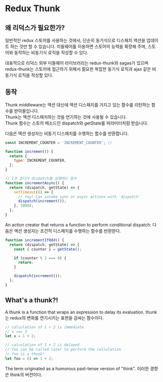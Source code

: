 # Redux Thunk
## 왜 리덕스가 필요한가?

일반적인 redux 스토어를 사용하는 것에서, 단순히 동기식으로 디스패치 액션을 업데이트 하는 것만 할 수 있습니다. 
미들웨어를 이용하면 스토어의 능력을 확장해 주며, 스토어와 동작하는 비동기식 로직을 작성할 수 있다. 

대표적으로 리덕스 외부 미들웨어 라이브러리는 redux-thunk와 sagas가 있으며 redux-thunk는 스토어에 접근하기 위해서 필요한 복잡한 동기식 로직과 ajax 같은 비동기식 로직을 작성할 있다.

## 동작
Thunk middleware는 액션 대신에 액션 디스패치를 가지고 있는 함수를 리턴하는 함수를 받아들입니다.<br/>
Thunk는 액션 디스패치하는 것을 연기하는 것에 사용될 수 있습니다.<br/>
Thunk 함수는 스토어 메소드인 dispatch와 getState를 파라미터처럼 받습니다.<br/>

다음은 액션 생성자는 비동기 디스패치를 수행하는 함수를 반환합니다. 

~~~javascript
const INCREMENT_COUNTER = 'INCREMENT_COUNTER'; // 

function increment() {
  return {
    type: INCREMENT_COUNTER,
  };
}

// 1초 있다가 dispatch를 실행하는 함수
function incrementAsync() {
  return (dispatch, getState) => {
    setTimeout(() => {
      // Yay! Can invoke sync or async actions with `dispatch`
      dispatch(increment());
    }, 1000);
  };
}
~~~

An action creator that returns a function to perform conditional dispatch:
다음은 액션 생성자는 조건적 디스패치를 수행하는 함수를 반환한다. 

~~~javascript 
function incrementIfOdd() {
  return (dispatch, getState) => {
    const { counter } = getState();

    if (counter % 2 === 0) {
      return;
    }

    dispatch(increment());
  };
}
~~~

## What's a thunk?!
A thunk is a function that wraps an expression to delay its evaluation.
thunk는 redux의 변화를 연기시키는 표현을 감싸는 함수이다.

~~~javascript
// calculation of 1 + 2 is immediate
// x === 3
let x = 1 + 2;

// calculation of 1 + 2 is delayed
// foo can be called later to perform the calculation
// foo is a thunk!
let foo = () => 1 + 2;
~~~

The term originated as a humorous past-tense version of "think".
이러한 경향은 think의 버전이다. 







